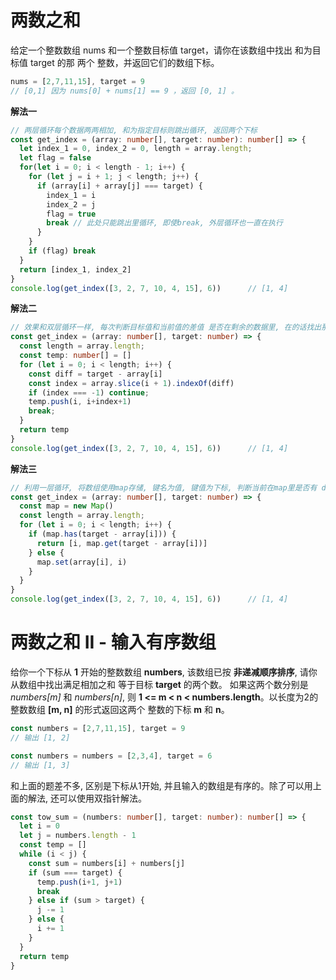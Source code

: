 # 两数之和

  给定一个整数数组 nums 和一个整数目标值 target，请你在该数组中找出 和为目标值 target  的那 两个 整数，并返回它们的数组下标。

```js
nums = [2,7,11,15], target = 9
// [0,1] 因为 nums[0] + nums[1] == 9 ，返回 [0, 1] 。
```

**解法一**

```ts
// 两层循环每个数据两两相加, 和为指定目标则跳出循环, 返回两个下标
const get_index = (array: number[], target: number): number[] => {
  let index_1 = 0, index_2 = 0, length = array.length;
  let flag = false
  for(let i = 0; i < length - 1; i++) {
    for (let j = i + 1; j < length; j++) {
      if (array[i] + array[j] === target) {
        index_1 = i
        index_2 = j
        flag = true
        break // 此处只能跳出里循环, 即使break, 外层循环也一直在执行
      }
    }
    if (flag) break
  }
  return [index_1, index_2]
}
console.log(get_index([3, 2, 7, 10, 4, 15], 6))      // [1, 4]
```
**解法二**

```ts
// 效果和双层循环一样, 每次判断目标值和当前值的差值 是否在剩余的数据里, 在的话找出那个数的下标即可
const get_index = (array: number[], target: number) => {
  const length = array.length;
  const temp: number[] = []
  for (let i = 0; i < length; i++) {
    const diff = target - array[i]
    const index = array.slice(i + 1).indexOf(diff)
    if (index === -1) continue;
    temp.push(i, i+index+1)
    break;
  }
  return temp
}
console.log(get_index([3, 2, 7, 10, 4, 15], 6))      // [1, 4]
```

**解法三**

```ts
// 利用一层循环, 将数组使用map存储, 键名为值, 键值为下标, 判断当前在map里是否有 diff
const get_index = (array: number[], target: number) => {
  const map = new Map()
  const length = array.length;
  for (let i = 0; i < length; i++) {
    if (map.has(target - array[i])) {
      return [i, map.get(target - array[i])]
    } else {
      map.set(array[i], i)
    }
  }
}
console.log(get_index([3, 2, 7, 10, 4, 15], 6))      // [1, 4]
```

# 两数之和 II - 输入有序数组

  给你一个下标从 **1** 开始的整数数组 **numbers**, 该数组已按 **非递减顺序排序**, 请你从数组中找出满足相加之和 等于目标 **target** 的两个数。
  如果这两个数分别是 *numbers[m]* 和 *numbers[n]*, 则 **1 <= m < n < numbers.length**。以长度为2的整数数组 **[m, n]** 的形式返回这两个
  整数的下标 **m** 和 **n**。
```js
const numbers = [2,7,11,15], target = 9
// 输出 [1, 2]

const numbers = numbers = [2,3,4], target = 6
// 输出 [1, 3]
```

  和上面的题差不多, 区别是下标从1开始, 并且输入的数组是有序的。除了可以用上面的解法, 还可以使用双指针解法。
  
```ts
const tow_sum = (numbers: number[], target: number): number[] => {
  let i = 0
  let j = numbers.length - 1
  const temp = []
  while (i < j) {
    const sum = numbers[i] + numbers[j]
    if (sum === target) {
      temp.push(i+1, j+1)
      break
    } else if (sum > target) {
      j -= 1
    } else {
      i += 1
    }
  }
  return temp
}
```